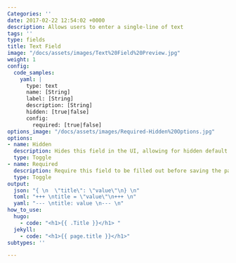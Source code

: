```yaml
---
Categories: ''
date: 2017-02-22 12:54:02 +0000
description: Allows users to enter a single-line of text
tags: ''
type: fields
title: Text Field
image: "/docs/assets/images/Text%20Field%20Preview.jpg"
weight: 1
config:
  code_samples:
    yaml: |
      type: text
      name: [String]
      label: [String]
      description: [String]
      hidden: [true|false]
      config:
        required: [true|false]
options_image: "/docs/assets/images/Required-Hidden%20Options.jpg"
options:
- name: Hidden
  description: Hides this field in the UI, allowing for hidden default values.
  type: Toggle
- name: Required
  description: Require this field to be filled out before saving the page.
  type: Toggle
output:
  json: "{ \n  \"title\": \"value\"\n} \n"
  toml: "+++ \ntitle = \"value\"\n+++ \n"
  yaml: "--- \ntitle: value \n--- \n"
how_to_use:
  hugo: 
    - code: "<h1>{{ .Title }}</h1> "
  jekyll: 
    - code: "<h1>{{ page.title }}</h1>"
subtypes: ''

---
```

